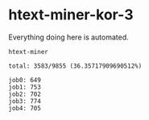 # htext-miner-kor-3

Everything doing here is automated.

```
htext-miner

total: 3583/9855 (36.35717909690512%)

job0: 649
job1: 753
job2: 702
job3: 774
job4: 705
```